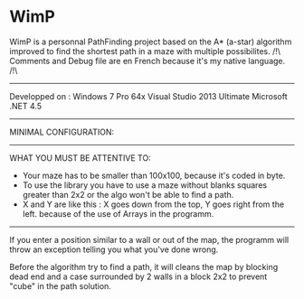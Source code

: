 # WimP
WimP is a personnal PathFinding project based on the A* (a-star) algorithm improved to find the shortest path in a maze with multiple possibilites.
/!\ Comments and Debug file are en French because it's my native language. /!\

---------------------------------------------------------------------------------

Developped on :
Windows 7 Pro 64x
Visual Studio 2013 Ultimate
Microsoft .NET 4.5

---------------------------------------------------------------------------------

MINIMAL CONFIGURATION:


---------------------------------------------------------------------------------

WHAT YOU MUST BE ATTENTIVE TO:

- Your maze has to be smaller than 100x100, because it's coded in byte.
- To use the library you have to use a maze without blanks squares greater than 2x2 or the algo won't be able to find a path.
- X and Y are like this : X goes down from the top, Y goes right from the left. because of the use of Arrays in the programm.
---------------------------------------------------------------------------------

If you enter a position similar to a wall or out of the map, the programm will throw an exception telling you what you've done wrong.

Before the algorithm try to find a path, it will cleans the map by blocking dead end and a case surrounded by 2 walls in a block 2x2 to prevent "cube" in the path solution.
